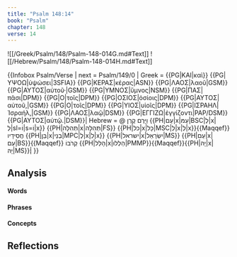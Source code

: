 ```yaml
---
title: "Psalm 148:14"
book: "Psalm"
chapter: 148
verse: 14
---
```

![[/Greek/Psalm/148/Psalm-148-014G.md#Text]]
![[/Hebrew/Psalm/148/Psalm-148-014H.md#Text]]

{{Infobox Psalm/Verse |
  next = Psalm/149/0 |
  Greek = {{PG|ΚΑΙ|καὶ}} {{PG|ΥΨΟΩ|ὑψώσει|3SFIA}} {{PG|ΚΕΡΑΣ|κέρας|ASN}} {{PG|ΛΑΟΣ|λαοῦ|GSM}} {{PG|ΑΥΤΟΣ|αὐτοῦ·|GSM}} {{PG|ΥΜΝΟΣ|ὕμνος|NSM}} {{PG|ΠΑΣ|πᾶσι|DPM}} {{PG|Ο|τοῖς|DPM}} {{PG|ΟΣΙΟΣ|ὁσίοις|DPM}} {{PG|ΑΥΤΟΣ|αὐτοῦ,|GSM}} {{PG|Ο|τοῖς|DPM}} {{PG|ΥΙΟΣ|υἱοῖς|DPM}} {{PG|ΙΣΡΑΗΛ|Ἰσραήλ,|GSM}} {{PG|ΛΑΟΣ|λαῷ|DSM}} {{PG|ΕΓΓΙΖΩ|ἐγγίζοντι|PAP/DSM}} {{PG|ΑΥΤΟΣ|αὐτῷ.|DSM}}|
  Hebrew = @
וַיָּרֶם
קֶרֶן
{{PH|עַם|x|עַמּ|BSC|לְ|x|לְ|sl=וֹ|s=וֹ|x}} {{PH|תְּהִלָּה|x|תְּהִלָּה|FS}} {{PH|כל|x|כָל|MSC|לְ|x|לְ|x}}{{Maqqef}}
חֲסִידָיו
{{PH|בֵּן|x|בְנֵי|MPC|לְ|x|לִ|x}} {{PH|ישראל|x|יִשְׂרָאֵל|MS}} {{PH|עַם|x|עַם|BS}}{{Maqqef}}
קְרֹבוֹ
{{PH|הָלַל|x|הַלְלוּ|PMMP}}{{Maqqef}}{{PH|יָהּ|x|יָהּ|MS}}׃|
}}

## Analysis

#### Words

#### Phrases

#### Concepts

## Reflections
